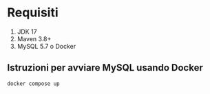 # Requisiti
1. JDK 17
2. Maven 3.8+
3. MySQL 5.7 o Docker


## Istruzioni per avviare MySQL usando Docker

```bash
docker compose up
```